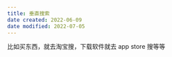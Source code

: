 ```yaml
---
title: 垂直搜索
date created: 2022-06-09
date modified: 2022-07-05
---
```


比如买东西，就去淘宝搜，下载软件就去 app store 搜等等
